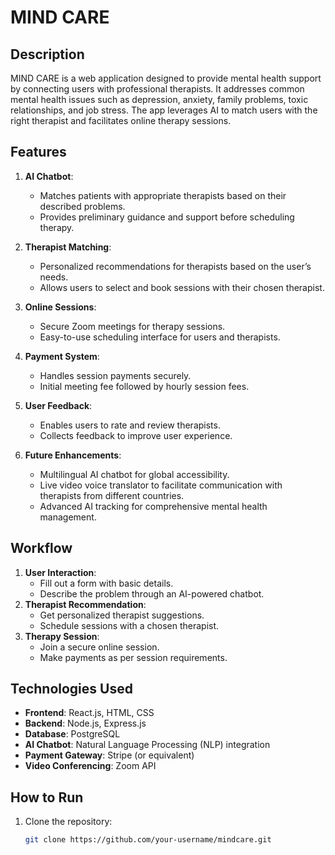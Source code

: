 # MIND CARE

## Description
MIND CARE is a web application designed to provide mental health support by connecting users with professional therapists. It addresses common mental health issues such as depression, anxiety, family problems, toxic relationships, and job stress. The app leverages AI to match users with the right therapist and facilitates online therapy sessions.

## Features
1. **AI Chatbot**:
   - Matches patients with appropriate therapists based on their described problems.
   - Provides preliminary guidance and support before scheduling therapy.

2. **Therapist Matching**:
   - Personalized recommendations for therapists based on the user’s needs.
   - Allows users to select and book sessions with their chosen therapist.

3. **Online Sessions**:
   - Secure Zoom meetings for therapy sessions.
   - Easy-to-use scheduling interface for users and therapists.

4. **Payment System**:
   - Handles session payments securely.
   - Initial meeting fee followed by hourly session fees.

5. **User Feedback**:
   - Enables users to rate and review therapists.
   - Collects feedback to improve user experience.

6. **Future Enhancements**:
   - Multilingual AI chatbot for global accessibility.
   - Live video voice translator to facilitate communication with therapists from different countries.
   - Advanced AI tracking for comprehensive mental health management.

## Workflow
1. **User Interaction**:
   - Fill out a form with basic details.
   - Describe the problem through an AI-powered chatbot.
2. **Therapist Recommendation**:
   - Get personalized therapist suggestions.
   - Schedule sessions with a chosen therapist.
3. **Therapy Session**:
   - Join a secure online session.
   - Make payments as per session requirements.

## Technologies Used
- **Frontend**: React.js, HTML, CSS
- **Backend**: Node.js, Express.js
- **Database**: PostgreSQL
- **AI Chatbot**: Natural Language Processing (NLP) integration
- **Payment Gateway**: Stripe (or equivalent)
- **Video Conferencing**: Zoom API

## How to Run
1. Clone the repository:
   ```bash
   git clone https://github.com/your-username/mindcare.git

